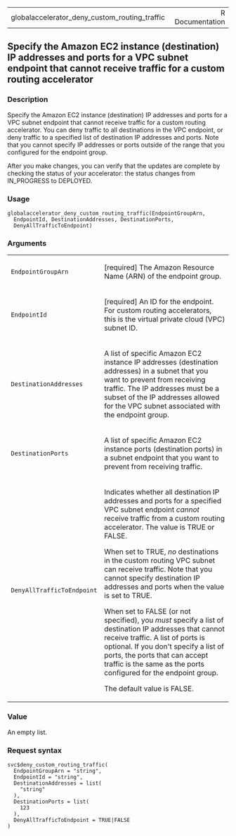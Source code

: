 <table style="width: 100%;">
<tbody>
<tr class="odd">
<td>globalaccelerator_deny_custom_routing_traffic</td>
<td style="text-align: right;">R Documentation</td>
</tr>
</tbody>
</table>

## Specify the Amazon EC2 instance (destination) IP addresses and ports for a VPC subnet endpoint that cannot receive traffic for a custom routing accelerator

### Description

Specify the Amazon EC2 instance (destination) IP addresses and ports for
a VPC subnet endpoint that cannot receive traffic for a custom routing
accelerator. You can deny traffic to all destinations in the VPC
endpoint, or deny traffic to a specified list of destination IP
addresses and ports. Note that you cannot specify IP addresses or ports
outside of the range that you configured for the endpoint group.

After you make changes, you can verify that the updates are complete by
checking the status of your accelerator: the status changes from
IN\_PROGRESS to DEPLOYED.

### Usage

    globalaccelerator_deny_custom_routing_traffic(EndpointGroupArn,
      EndpointId, DestinationAddresses, DestinationPorts,
      DenyAllTrafficToEndpoint)

### Arguments

<table>
<colgroup>
<col style="width: 35%" />
<col style="width: 65%" />
</colgroup>
<tbody>
<tr class="odd">
<td><code
id="globalaccelerator_deny_custom_routing_traffic_:_EndpointGroupArn">EndpointGroupArn</code></td>
<td><p>[required] The Amazon Resource Name (ARN) of the endpoint
group.</p></td>
</tr>
<tr class="even">
<td><code
id="globalaccelerator_deny_custom_routing_traffic_:_EndpointId">EndpointId</code></td>
<td><p>[required] An ID for the endpoint. For custom routing
accelerators, this is the virtual private cloud (VPC) subnet
ID.</p></td>
</tr>
<tr class="odd">
<td><code
id="globalaccelerator_deny_custom_routing_traffic_:_DestinationAddresses">DestinationAddresses</code></td>
<td><p>A list of specific Amazon EC2 instance IP addresses (destination
addresses) in a subnet that you want to prevent from receiving traffic.
The IP addresses must be a subset of the IP addresses allowed for the
VPC subnet associated with the endpoint group.</p></td>
</tr>
<tr class="even">
<td><code
id="globalaccelerator_deny_custom_routing_traffic_:_DestinationPorts">DestinationPorts</code></td>
<td><p>A list of specific Amazon EC2 instance ports (destination ports)
in a subnet endpoint that you want to prevent from receiving
traffic.</p></td>
</tr>
<tr class="odd">
<td><code
id="globalaccelerator_deny_custom_routing_traffic_:_DenyAllTrafficToEndpoint">DenyAllTrafficToEndpoint</code></td>
<td><p>Indicates whether all destination IP addresses and ports for a
specified VPC subnet endpoint <em>cannot</em> receive traffic from a
custom routing accelerator. The value is TRUE or FALSE.</p>
<p>When set to TRUE, <em>no</em> destinations in the custom routing VPC
subnet can receive traffic. Note that you cannot specify destination IP
addresses and ports when the value is set to TRUE.</p>
<p>When set to FALSE (or not specified), you <em>must</em> specify a
list of destination IP addresses that cannot receive traffic. A list of
ports is optional. If you don't specify a list of ports, the ports that
can accept traffic is the same as the ports configured for the endpoint
group.</p>
<p>The default value is FALSE.</p></td>
</tr>
</tbody>
</table>

### Value

An empty list.

### Request syntax

    svc$deny_custom_routing_traffic(
      EndpointGroupArn = "string",
      EndpointId = "string",
      DestinationAddresses = list(
        "string"
      ),
      DestinationPorts = list(
        123
      ),
      DenyAllTrafficToEndpoint = TRUE|FALSE
    )
